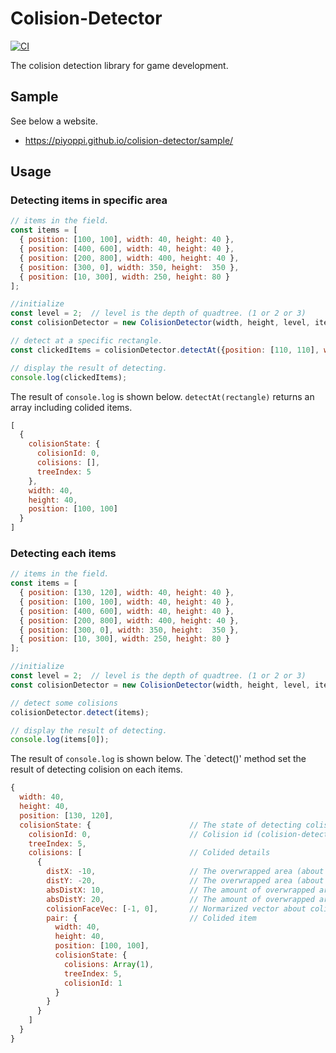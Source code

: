 # Colision-Detector
[![CI](https://github.com/piyoppi/colision-detector/actions/workflows/ci.yml/badge.svg)](https://github.com/piyoppi/colision-detector/actions/workflows/ci.yml)

The colision detection library for game development.

## Sample
See below a website.
- https://piyoppi.github.io/colision-detector/sample/

## Usage

### Detecting items in specific area
```javascript
// items in the field.
const items = [
  { position: [100, 100], width: 40, height: 40 },
  { position: [400, 600], width: 40, height: 40 },
  { position: [200, 800], width: 400, height: 40 },
  { position: [300, 0], width: 350, height:  350 },
  { position: [10, 300], width: 250, height: 80 }
];

//initialize
const level = 2;  // level is the depth of quadtree. (1 or 2 or 3)
const colisionDetector = new ColisionDetector(width, height, level, items);

// detect at a specific rectangle.
const clickedItems = colisionDetector.detectAt({position: [110, 110], width: 2, height: 2});

// display the result of detecting.
console.log(clickedItems);
```

The result of `console.log` is shown below. `detectAt(rectangle)` returns an array including colided items.

```javascript
[
  {
    colisionState: {
      colisionId: 0,
      colisions: [],
      treeIndex: 5
    },
    width: 40,
    height: 40,
    position: [100, 100]
  }
]
```

### Detecting each items
```javascript
// items in the field.
const items = [
  { position: [130, 120], width: 40, height: 40 },
  { position: [100, 100], width: 40, height: 40 },
  { position: [400, 600], width: 40, height: 40 },
  { position: [200, 800], width: 400, height: 40 },
  { position: [300, 0], width: 350, height:  350 },
  { position: [10, 300], width: 250, height: 80 }
];

//initialize
const level = 2;  // level is the depth of quadtree. (1 or 2 or 3)
const colisionDetector = new ColisionDetector(width, height, level, items);

// detect some colisions
colisionDetector.detect(items);

// display the result of detecting.
console.log(items[0]);
```

The result of `console.log` is shown below. The `detect()' method set the result of detecting colision on each items.

```javascript
{
  width: 40,
  height: 40,
  position: [130, 120],
  colisionState: {                      // The state of detecting colision
    colisionId: 0,                      // Colision id (colision-detector use this value)
    treeIndex: 5,
    colisions: [                        // Colided details
      {
        distX: -10,                     // The overwrapped area (about x axis)
        distY: -20,                     // The overwrapped area (about y axis)
        absDistX: 10,                   // The amount of overwrapped area (about x axis)
        absDistY: 20,                   // The amount of overwrapped area (about y axis)
        colisionFaceVec: [-1, 0],       // Normarized vector about colided face
        pair: {                         // Colided item
          width: 40,
          height: 40,
          position: [100, 100],
          colisionState: {
            colisions: Array(1),
            treeIndex: 5,
            colisionId: 1
          }
        }
      }
    ]
  }
}

```
